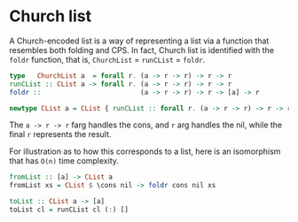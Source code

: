 # Church list

A Church-encoded list is a way of representing a list via a function that resembles both folding and CPS. In fact, Church list is identified with the `foldr` function, that is, `ChurchList` = `runCList` = `foldr`.


```hs
type   ChurchList a  = forall r. (a -> r -> r) -> r -> r
runCList :: CList a -> forall r. (a -> r -> r) -> r -> r
foldr ::                         (a -> r -> r) -> r -> [a] -> r

newtype CList a = CList { runCList :: forall r. (a -> r -> r) -> r -> r }


```

The `a -> r -> r` farg handles the cons, and `r` arg handles the nil, while the final `r` represents the result.

For illustration as to how this corresponds to a list, here is an isomorphism that has `O(n)` time complexity.

```hs
fromList :: [a] -> CList a
fromList xs = CList $ \cons nil -> foldr cons nil xs

toList :: CList a -> [a]
toList cl = runCList cl (:) []
```
